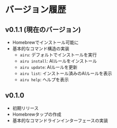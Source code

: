 # バージョン履歴

## v0.1.1 (現在のバージョン)
- Homebrewでインストール可能に
- 基本的なコマンド構造の実装
  - `airu`: デフォルトでインストールを実行
  - `airu install`: AIルールをインストール
  - `airu update`: AIルールを更新
  - `airu list`: インストール済みのAIルールを表示
  - `airu help`: ヘルプを表示

## v0.1.0
- 初期リリース
- Homebrewタップの作成
- 基本的なコマンドラインインターフェースの実装

